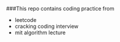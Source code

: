 ###This repo contains coding practice from 
 * leetcode
 * cracking coding interview
 * mit algorithm lecture


